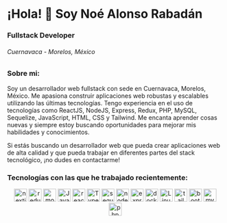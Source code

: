 ¡Hola! 👋 Soy Noé Alonso Rabadán
================================

### Fullstack Developer

###### Cuernavaca - Morelos, México

  
  

### Sobre mi:

Soy un desarrollador web fullstack con sede en Cuernavaca, Morelos, México. Me apasiona construir aplicaciones web robustas y escalables utilizando las últimas tecnologías. Tengo experiencia en el uso de tecnologías como ReactJS, NodeJS, Express, Redux, PHP, MySQL, Sequelize, JavaScript, HTML, CSS y Tailwind. Me encanta aprender cosas nuevas y siempre estoy buscando oportunidades para mejorar mis habilidades y conocimientos.

Si estás buscando un desarrollador web que pueda crear aplicaciones web de alta calidad y que pueda trabajar en diferentes partes del stack tecnológico, ¡no dudes en contactarme!

  
  

### Tecnologías con las que he trabajado recientemente:
<p align="center">
<img src="https://cdn.jsdelivr.net/gh/devicons/devicon/icons/nextjs/nextjs-line.svg" alt="nextjs" width="30" height="30"/>
<img src="https://cdn.jsdelivr.net/gh/devicons/devicon/icons/redux/redux-original.svg" alt="redux" width="30" height="30" />
<img src="https://cdn.jsdelivr.net/gh/devicons/devicon/icons/mongodb/mongodb-original-wordmark.svg" alt="mongo" width="30" height="30" />
<img src="https://cdn.jsdelivr.net/gh/devicons/devicon/icons/javascript/javascript-plain.svg" alt="Javascript" width="30" height="30" />
<img src="https://cdn.jsdelivr.net/gh/devicons/devicon/icons/react/react-original.svg" alt="reactjs" width="30" height="30" />
<img src="https://cdn.jsdelivr.net/gh/devicons/devicon/icons/typescript/typescript-original.svg" alt="Typescript" width="30" height="30" />
<img src="https://cdn.jsdelivr.net/gh/devicons/devicon/icons/sequelize/sequelize-original-wordmark.svg" alt="sequelize" width="30" height="30" />
<img src="https://cdn.jsdelivr.net/gh/devicons/devicon/icons/nodejs/nodejs-original.svg" alt="nodejs" width="30" height="30" />
<img src="https://cdn.jsdelivr.net/gh/devicons/devicon/icons/express/express-original.svg" alt="express" width="30" height="30" />
<img src="https://cdn.jsdelivr.net/gh/devicons/devicon/icons/docker/docker-original.svg" alt="docker" width="30" height="30" />
<img src="https://cdn.jsdelivr.net/gh/devicons/devicon/icons/linux/linux-original.svg" alt="Linux" width="30" height="30" />
<img src="https://cdn.jsdelivr.net/gh/devicons/devicon/icons/tailwindcss/tailwindcss-plain.svg" alt="tailwindcss" width="30" height="30" />          
<img src="https://cdn.jsdelivr.net/gh/devicons/devicon/icons/bootstrap/bootstrap-original.svg" alt="bootstrap" width="30" height="30" />          
<img src="https://cdn.jsdelivr.net/gh/devicons/devicon/icons/mysql/mysql-original-wordmark.svg" alt="mysql" width="30" height="30" />          
<img src="https://cdn.jsdelivr.net/gh/devicons/devicon/icons/php/php-original.svg" alt="php" width="30" height="30" />
</p>
